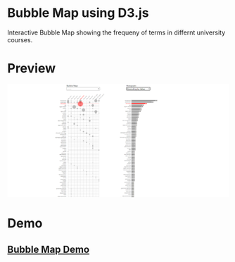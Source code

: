 # Bubble Map using D3.js

Interactive Bubble Map showing the frequeny of terms in differnt university courses. 


# Preview
![Preview Image](Bubble-Map.png)


# Demo

## [Bubble Map Demo](https://santhoshnandha.github.io/UnivPrograms-BubbleMap/)
